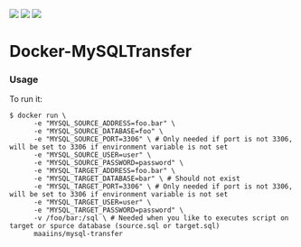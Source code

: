 [![](https://img.shields.io/badge/license-AGPL%20v3-blue.svg)](https://github.com/Maaiins/Docker-MYSQLTransfer/blob/master/LICENSE 'Project Licence') [![](https://img.shields.io/docker/stars/maaiins/mysql-transfer.svg)](https://hub.docker.com/r/maaiins/mysql-transfer 'Project DockerHub') [![](https://img.shields.io/docker/pulls/maaiins/mysql-transfer.svg)](https://hub.docker.com/r/maaiins/mysql-transfer 'Project DockerHub')

# Docker-MySQLTransfer

### Usage

To run it:

    $ docker run \
          -e "MYSQL_SOURCE_ADDRESS=foo.bar" \
          -e "MYSQL_SOURCE_DATABASE=foo" \
          -e "MYSQL_SOURCE_PORT=3306" \ # Only needed if port is not 3306, will be set to 3306 if environment variable is not set
          -e "MYSQL_SOURCE_USER=user" \
          -e "MYSQL_SOURCE_PASSWORD=password" \
          -e "MYSQL_TARGET_ADDRESS=foo.bar" \
          -e "MYSQL_TARGET_DATABASE=bar" \ # Should not exist
          -e "MYSQL_TARGET_PORT=3306" \ # Only needed if port is not 3306, will be set to 3306 if environment variable is not set
          -e "MYSQL_TARGET_USER=user" \
          -e "MYSQL_TARGET_PASSWORD=password" \
          -v /foo/bar:/sql \ # Needed when you like to executes script on target or spurce database (source.sql or target.sql)
          maaiins/mysql-transfer